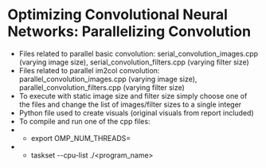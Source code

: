 # Optimizing Convolutional Neural Networks: Parallelizing Convolution
- Files related to parallel basic convolution: serial_convolution_images.cpp (varying image size), serial_convolution_filters.cpp (varying filter size)
- Files related to parallel im2col convolution: parallel_convolution_images.cpp (varying image size), parallel_convolution_filters.cpp (varying filter size)
- To execute with static image size and filter size simply choose one of the files and change the list of images/filter sizes to a single integer
- Python file used to create visuals (original visuals from report included)
- To compile and run one of the cpp files:
- - export OMP_NUM_THREADS=<number>
- - taskset --cpu-list <cores> ./<program_name>
